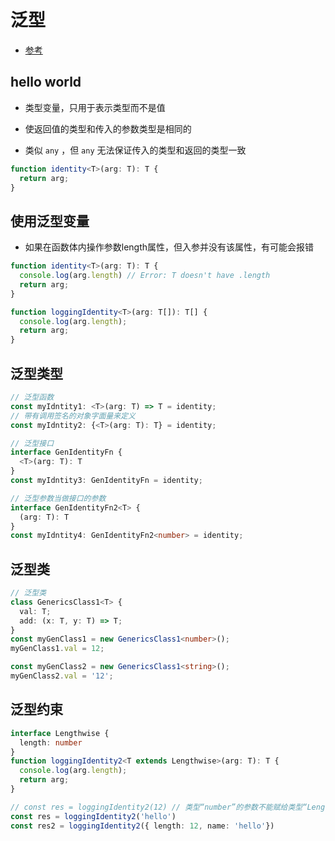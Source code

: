 # 泛型

- [参考](https://zhongsp.gitbooks.io/typescript-handbook/content/doc/handbook/Generics.html)

## hello world

- 类型变量，只用于表示类型而不是值

- 使返回值的类型和传入的参数类型是相同的

- 类似 `any` ，但 `any` 无法保证传入的类型和返回的类型一致

```ts
function identity<T>(arg: T): T {
  return arg;
}
```

## 使用泛型变量

- 如果在函数体内操作参数length属性，但入参并没有该属性，有可能会报错

```ts
function identity<T>(arg: T): T {
  console.log(arg.length) // Error: T doesn't have .length
  return arg;
}

function loggingIdentity<T>(arg: T[]): T[] {
  console.log(arg.length);
  return arg;
}
```

## 泛型类型

```ts
// 泛型函数
const myIdntity1: <T>(arg: T) => T = identity;
// 带有调用签名的对象字面量来定义
const myIdntity2: {<T>(arg: T): T} = identity;

// 泛型接口
interface GenIdentityFn {
  <T>(arg: T): T
}
const myIdntity3: GenIdentityFn = identity;

// 泛型参数当做接口的参数
interface GenIdentityFn2<T> {
  (arg: T): T
}
const myIdntity4: GenIdentityFn2<number> = identity;
```

## 泛型类

```ts
// 泛型类
class GenericsClass1<T> {
  val: T;
  add: (x: T, y: T) => T;
}
const myGenClass1 = new GenericsClass1<number>();
myGenClass1.val = 12;

const myGenClass2 = new GenericsClass1<string>();
myGenClass2.val = '12';
```

## 泛型约束

```ts
interface Lengthwise {
  length: number
}
function loggingIdentity2<T extends Lengthwise>(arg: T): T {
  console.log(arg.length);
  return arg;
}

// const res = loggingIdentity2(12) // 类型“number”的参数不能赋给类型“Lengthwise[]”的参数。ts(2345)
const res = loggingIdentity2('hello')
const res2 = loggingIdentity2({ length: 12, name: 'hello'})
```